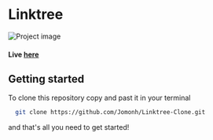 # Linktree
![Project image]()

#### Live <a href="https://jomonh.github.io/Linktree-Clone/">here</a>
## Getting started

To clone this repository copy and past it in your terminal 

```bash
  git clone https://github.com/Jomonh/Linktree-Clone.git
```
and that's all you need to get started!
